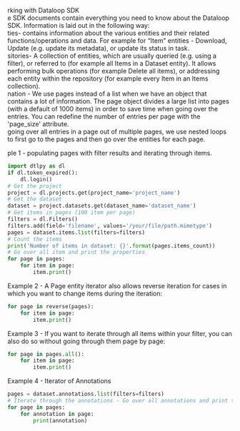 rking with Dataloop SDK  
e SDK documents contain everything you need to know about the Dataloop SDK. Information is laid out in the following way:  
ties- contains information about the various entities and their related functions/operations and data. For example for “Item” entities - Download, Update (e.g. update its metadata), or update its status in task.  
sitories- A collection of entities, which are usually queried (e.g. using a filter), or referred to (for example all Items in a Dataset entity). It allows performing bulk operations (for example Delete all items), or addressing each entity within the repository (for example every Item in an Items collection).  
nation - We use pages instead of a list when we have an object that contains a lot of information. The page object divides a large list into pages (with a default of 1000 items) in order to save time when going over the entries. You can redefine the number of entries per page with the 'page_size' attribute.  
 going over all entries in a page out of multiple pages, we use nested loops to first go to the pages and then go over the entities for each page.  
  
ple 1 - populating pages with filter results and iterating through items.  
  

```python
import dtlpy as dl
if dl.token_expired():
    dl.login()
# Get the project
project = dl.projects.get(project_name='project_name')
# Get the dataset
dataset = project.datasets.get(dataset_name='dataset_name')
# Get items in pages (100 item per page)
filters = dl.Filters()
filters.add(field='filename', values='/your/file/path.mimetype')
pages = dataset.items.list(filters=filters)
# Count the items
print('Number of items in dataset: {}'.format(pages.items_count))
# Go over all item and print the properties
for page in pages:
    for item in page:
        item.print()
```
Example 2 - A Page entity iterator also allows reverse iteration for cases in which you want to change items during the iteration:  

```python
for page in reverse(pages):
    for item in page:
        item.print()
```
Example 3 - If you want to iterate through all items within your filter, you can also do so without going through them page by page:  

```python
for page in pages.all():
    for item in page:
        item.print()
```
Example 4 -  Iterator of Annotations  

```python
pages = dataset.annotations.list(filters=filters)
# Iterate through the annotations - Go over all annotations and print the properties
for page in pages:
    for annotation in page:
        print(annotation)
```
